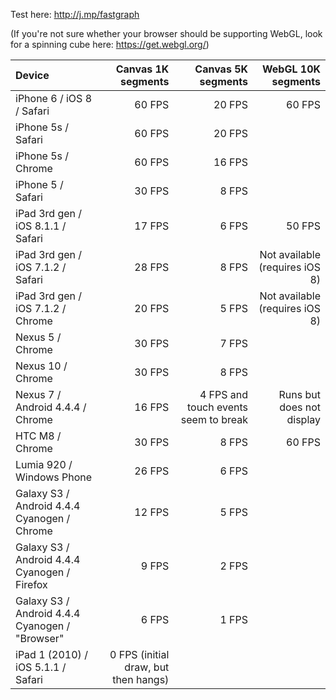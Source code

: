 Test here:  http://j.mp/fastgraph

(If you're not sure whether your browser should be supporting WebGL, look for a spinning cube here: https://get.webgl.org/)

 Device                                        | Canvas 1K segments | Canvas 5K segments | WebGL 10K segments 
:----------------------------------------------|-------------------:|-------------------:|---------------------:
iPhone 6 / iOS 8 / Safari                      | 60 FPS             | 20 FPS             | 60 FPS
iPhone 5s / Safari                             | 60 FPS             | 20 FPS             |
iPhone 5s / Chrome                             | 60 FPS             | 16 FPS             |
iPhone 5 / Safari                              | 30 FPS             | 8 FPS              |
iPad 3rd gen / iOS 8.1.1 / Safari              | 17 FPS             | 6 FPS              | 50 FPS
iPad 3rd gen / iOS 7.1.2 / Safari              | 28 FPS             | 8 FPS              | Not available (requires iOS 8)
iPad 3rd gen / iOS 7.1.2 / Chrome              | 20 FPS             | 5 FPS              | Not available (requires iOS 8)
Nexus 5 / Chrome                               | 30 FPS             | 7 FPS              |
Nexus 10 / Chrome                              | 30 FPS             | 8 FPS              |
Nexus 7 / Android 4.4.4 / Chrome               | 16 FPS             | 4 FPS and touch events seem to break | Runs but does not display
HTC M8 / Chrome                                | 30 FPS             | 8 FPS              | 60 FPS
Lumia 920 / Windows Phone                      | 26 FPS             | 6 FPS              |
Galaxy S3 / Android 4.4.4 Cyanogen / Chrome    | 12 FPS             | 5 FPS              |
Galaxy S3 / Android 4.4.4 Cyanogen / Firefox   | 9 FPS              | 2 FPS              |
Galaxy S3 / Android 4.4.4 Cyanogen / "Browser" | 6 FPS              | 1 FPS              |
iPad 1 (2010) / iOS 5.1.1 / Safari             | 0 FPS (initial draw, but then hangs) | | |
